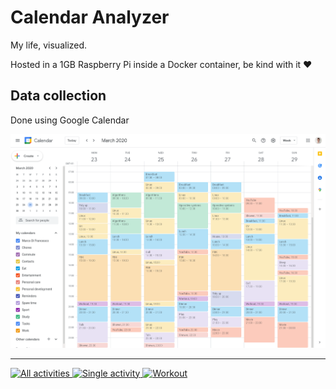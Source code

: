 # Calendar Analyzer

My life, visualized.

Hosted in a 1GB Raspberry Pi inside a Docker container, be kind with it ❤️

## Data collection

Done using Google Calendar

<p align="center">
    <img src="img/google-calendar-week-view.png" width="800">
</p>

---

[
![All activities](https://i.imgur.com/KNwPSST.png)
![Single activity](https://i.imgur.com/uX8VCSD.png)
![Workout](https://i.imgur.com/YF3F5up.png)
](http://raspberry.gleeze.com:8501/)
